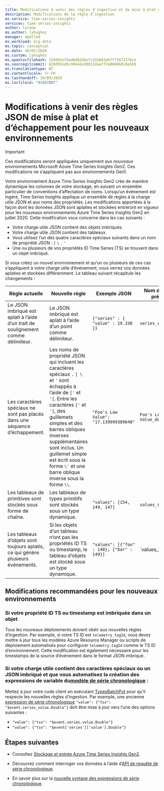 ```yaml
---
title: Modifications à venir des règles d’ingestion et de mise à plat dans Azure Time Series Insights Gen2 | Microsoft Docs
description: Modifications de la règle d’ingestion
ms.service: time-series-insights
services: time-series-insights
author: lyrana
ms.author: lyhughes
manager: dpalled
ms.workload: big-data
ms.topic: conceptual
ms.date: 10/02/2020
ms.custom: lyhughes
ms.openlocfilehash: 320d92ef0ad6d02dbe7c31b883eb7f73472378ce
ms.sourcegitcommit: 829d951d5c90442a38012daaf77e86046018e5b9
ms.translationtype: HT
ms.contentlocale: fr-FR
ms.lasthandoff: 10/09/2020
ms.locfileid: "91667807"
---
```

# <a name="upcoming-changes-to-json-flattening-and-escaping-rules-for-new-environments"></a>Modifications à venir des règles JSON de mise à plat et d’échappement pour les nouveaux environnements

> [!IMPORTANT]
> Ces modifications seront appliquées uniquement aux *nouveaux* environnements Microsoft Azure Time Series Insights Gen2. Ces modifications ne s’appliquent pas aux environnements Gen1.

Votre environnement Azure Time Series Insights Gen2 crée de manière dynamique les colonnes de votre stockage, en suivant un ensemble particulier de conventions d’affectation de noms. Lorsqu’un événement est ingéré, Time Series Insights applique un ensemble de règles à la charge utile JSON et aux noms des propriétés. Les modifications apportées à la façon dont les données JSON sont aplaties et stockées entreront en vigueur pour les nouveaux environnements Azure Time Series Insights Gen2 en juillet 2020. Cette modification vous concerne dans les cas suivants :

* Votre charge utile JSON contient des objets imbriqués.
* Votre charge utile JSON contient des tableaux.
* Vous utilisez l’un des quatre caractères spéciaux suivants dans un nom de propriété JSON : `[` `\` `.` `'`
* Une ou plusieurs de vos propriétés ID Time Series (TS) se trouvent dans un objet imbriqué.

Si vous créez un nouvel environnement et qu’un ou plusieurs de ces cas s’appliquent à votre charge utile d’événement, vous verrez vos données aplaties et stockées différemment. Le tableau suivant récapitule les changements :

| Règle actuelle | Nouvelle règle | Exemple JSON | Nom de colonne précédent | Nouveau nom de colonne
|---|---| ---| ---|  ---|
| Le JSON imbriqué est aplati à l’aide d’un trait de soulignement comme délimiteur. |Le JSON imbriqué est aplati à l’aide d’un point comme délimiteur.  | ``{"series" : { "value" : 19.338 }}`` | `series_value_double` |`series.value_double` |
| Les caractères spéciaux ne sont pas placés dans une séquence d’échappement. | Les noms de propriété JSON qui incluent les caractères spéciaux `.` `[`  `\` et `'` sont échappés à l’aide de `['` et `']`. Entre les caractères `['` et `']`, des guillemets simples et des barres obliques inverses supplémentaires sont inclus. Un guillemet simple est écrit sous la forme `\'` et une barre oblique inverse sous la forme `\\`.  | ```"Foo's Law Value": "17.139999389648"``` | `Foo's Law Value_double` | `['Foo\'s Law Value']_double` |
| Les tableaux de primitives sont stockés sous forme de chaîne. | Les tableaux de types primitifs sont stockés sous un type dynamique.  | `"values": [154, 149, 147]` | `values_string`  | `values_dynamic` |
Les tableaux d’objets sont toujours aplatis, ce qui génère plusieurs événements. | Si les objets d’un tableau n’ont pas les propriétés ID TS ou timestamp, le tableau d’objets est stocké sous un type dynamique. | `"values": [{"foo" : 140}, {"bar" : 149}]` | `values_foo_long | values_bar_long` | `values_dynamic` |

## <a name="recommended-changes-for-new-environments"></a>Modifications recommandées pour les nouveaux environnements

### <a name="if-your-ts-id-andor-timestamp-property-is-nested-within-an-object"></a>Si votre propriété ID TS ou timestamp est imbriquée dans un objet

Tous les nouveaux déploiements doivent obéir aux nouvelles règles d’ingestion. Par exemple, si votre TS ID est `telemetry_tagId`, vous devez mettre à jour tous les modèles Azure Resource Manager ou scripts de déploiement automatisés pour configurer `telemetry.tagId` comme le TS ID d’environnement. Cette modification est également nécessaire pour les timestamps de la source d’événement dans le format JSON imbriqué.

### <a name="if-your-payload-contains-nested-json-or-special-characters-and-you-automate-authoring-time-series-model-variable-expressions"></a>Si votre charge utile contient des caractères spéciaux ou un JSON imbriqué et que vous automatisez la création des expressions de variable du[modèle de série chronologique](.\time-series-insights-update-tsm.md) :

Mettez à jour votre code client en exécutant [TypesBatchPut](https://docs.microsoft.com/rest/api/time-series-insights/dataaccessgen2/timeseriestypes/executebatch#typesbatchput) pour qu’il respecte les nouvelles règles d’ingestion. Par exemple, une ancienne [expression de série chronologique](https://docs.microsoft.com/rest/api/time-series-insights/reference-time-series-expression-syntax) `"value": {"tsx": "$event.series_value.Double"}` doit être mise à jour vers l’une des options suivantes :

* `"value": {"tsx": "$event.series.value.Double"}`
* `"value": {"tsx": "$event['series']['value'].Double"}`

## <a name="next-steps"></a>Étapes suivantes

* Consultez [Stockage et entrée Azure Time Series Insights Gen2](./time-series-insights-update-storage-ingress.md).

* Découvrez comment interroger vos données à l’aide d’[API de requête de série chronologique](./concepts-query-overview.md).

* En savoir plus sur la [nouvelle syntaxe des expressions de série chronologique](https://docs.microsoft.com/rest/api/time-series-insights/reference-time-series-expression-syntax).
